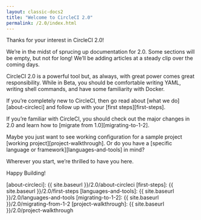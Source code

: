 ```yaml
---
layout: classic-docs2
title: "Welcome to CircleCI 2.0"
permalink: /2.0/index.html
---
```


Thanks for your interest in CircleCI 2.0!

We’re in the midst of sprucing up documentation for 2.0. Some sections will be empty, but not for long! We’ll be adding articles at a steady clip over the coming days.

CircleCI 2.0 is a powerful tool but, as always, with great power comes great responsibility. While in Beta, you should be comfortable writing YAML, writing shell commands, and have some familiarity with Docker.

If you’re completely new to CircleCI, then go read about [what we do][about-circleci] and follow up with your [first steps][first-steps].

If you’re familiar with CircleCI, you should check out the major changes in 2.0 and learn how to [migrate from 1.0][migrating-to-1-2].

Maybe you just want to see working configuration for a sample project [working project][project-walkthrough]. Or do you have a [specific language or framework][languages-and-tools] in mind?

Wherever you start, we’re thrilled to have you here.

Happy Building!

[about-circleci]: {{ site.baseurl }}/2.0/about-circleci
[first-steps]: {{ site.baseurl }}/2.0/first-steps
[languages-and-tools]: {{ site.baseurl }}/2.0/languages-and-tools
[migrating-to-1-2]: {{ site.baseurl }}/2.0/migrating-from-1-2
[project-walkthrough]: {{ site.baseurl }}/2.0/project-walkthrough